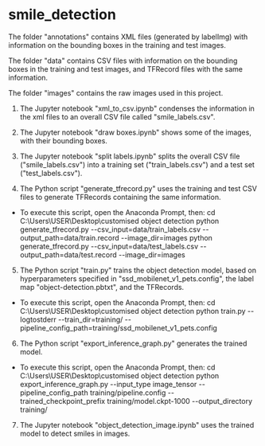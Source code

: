 # smile_detection
The folder "annotations" contains XML files (generated by labelImg) with information on the bounding boxes in the training and test images.

The folder "data" contains CSV files with information on the bounding boxes in the training and test images, and TFRecord files with the same information.

The folder "images" contains the raw images used in this project.

1) The Jupyter notebook "xml_to_csv.ipynb" condenses the information in the xml files to an overall CSV file called "smile_labels.csv".

2) The Jupyter notebook "draw boxes.ipynb" shows some of the images, with their bounding boxes.

3) The Jupyter notebook "split labels.ipynb" splits the overall CSV file ("smile_labels.csv") into a training set ("train_labels.csv") and a test set ("test_labels.csv").

4) The Python script "generate_tfrecord.py" uses the training and test CSV files to generate TFRecords containing the same information.
- To execute this script, open the Anaconda Prompt, then:
	cd C:\Users\USER\Desktop\customised object detection
	python generate_tfrecord.py --csv_input=data/train_labels.csv  --output_path=data/train.record --image_dir=images
	python generate_tfrecord.py --csv_input=data/test_labels.csv  --output_path=data/test.record --image_dir=images

5) The Python script "train.py" trains the object detection model, based on hyperparameters specified in "ssd_mobilenet_v1_pets.config", the label map "object-detection.pbtxt", and the TFRecords.
- To execute this script, open the Anaconda Prompt, then:
	cd C:\Users\USER\Desktop\customised object detection
	python train.py --logtostderr --train_dir=training/ --pipeline_config_path=training/ssd_mobilenet_v1_pets.config

6) The Python script "export_inference_graph.py" generates the trained model.
- To execute this script, open the Anaconda Prompt, then:
	cd C:\Users\USER\Desktop\customised object detection
	python export_inference_graph.py --input_type image_tensor --pipeline_config_path training/pipeline.config --trained_checkpoint_prefix training/model.ckpt-1000 --output_directory training/

7) The Jupyter notebook "object_detection_image.ipynb" uses the trained model to detect smiles in images.
